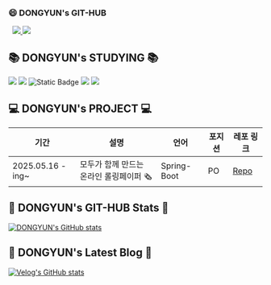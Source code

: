 ### 😄 DONGYUN's GIT-HUB 
   
<a href="https://velog.io/@rlaehddbs4521/posts"><img src="https://img.shields.io/badge/BLOG-20C997?style=flat-square&logo=Velog&logoColor=white"/> </a><a href="mailto:ehddbs452100@naver.com"><img src="https://img.shields.io/badge/ehddbs452100@naver.com-81ecec?style=flat-square&logo=Gmail&logoColor=black"/></a>

## 📚 DONGYUN's STUDYING 📚
<img src="https://img.shields.io/badge/Spring-6DB33F?style=flat-square&logo=Spring&logoColor=white"/> 		<img src="https://img.shields.io/badge/Python-3776AB?style=flat-square&logo=Python&logoColor=white"/>  		<img alt="Static Badge" src="https://img.shields.io/badge/JAVA-ff0000">
	<img src="https://img.shields.io/badge/Spring%20Boot-6DB33F?style=flat-square&logo=Spring%20Boot&logoColor=white"/> 	  <img src="https://img.shields.io/badge/MySQL-4479A1?style=flat-square&logo=MySQL&logoColor=white"/> 

## 💻 DONGYUN's PROJECT 💻

| 기간 | 설명 | 언어 | 포지션 | 레포 링크 |
|------|------|------|---------|----------|
| 2025.05.16 - ing~ | 모두가 함께 만드는 온라인 롤링페이퍼 🗞️ | Spring-Boot | PO | [Repo](https://github.com/team-serius/doldol-server) |

## 📑 DONGYUN's GIT-HUB Stats 📑
[![DONGYUN's GitHub stats](https://github-readme-stats.vercel.app/api?username=ehddbs4521)](https://github.com/anuraghazra/github-readme-stats)


## 📖 DONGYUN's Latest Blog 📖
[![Velog's GitHub stats](https://velog-readme-stats.vercel.app/api?name=rlaehddbs4521)]([벨로그링크](https://velog.io/@rlaehddbs4521/posts))

